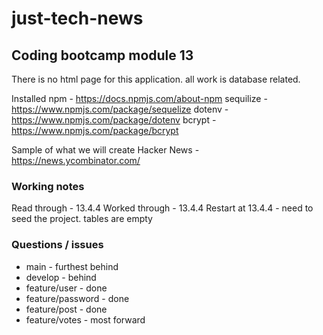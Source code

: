 # just-tech-news

## Coding bootcamp module 13

There is no html page for this application. all work is database related.

Installed
npm - https://docs.npmjs.com/about-npm
sequilize - https://www.npmjs.com/package/sequelize
dotenv - https://www.npmjs.com/package/dotenv
bcrypt - https://www.npmjs.com/package/bcrypt

Sample of what we will create
Hacker News - https://news.ycombinator.com/

### Working notes

Read through - 13.4.4
Worked through - 13.4.4
Restart at 13.4.4 - need to seed the project. tables are empty

### Questions / issues

- main - furthest behind
- develop - behind
- feature/user - done
- feature/password - done
- feature/post - done
- feature/votes - most forward
